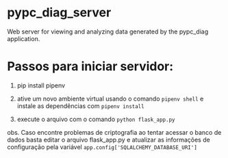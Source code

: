 # pypc_diag_server
Web server for viewing and analyzing data generated by the pypc_diag application.

# Passos para iniciar servidor:

1. pip install pipenv

2. ative um novo ambiente virtual usando o comando `pipenv shell` e instale 
as dependências com `pipenv install`

3. execute o arquivo com o comando `python flask_app.py`

obs. Caso encontre problemas de criptografia ao tentar acessar o banco de dados basta editar o arquivo flask_app.py e atualizar as informações de configuração pela variável `app.config['SQLALCHEMY_DATABASE_URI']`
